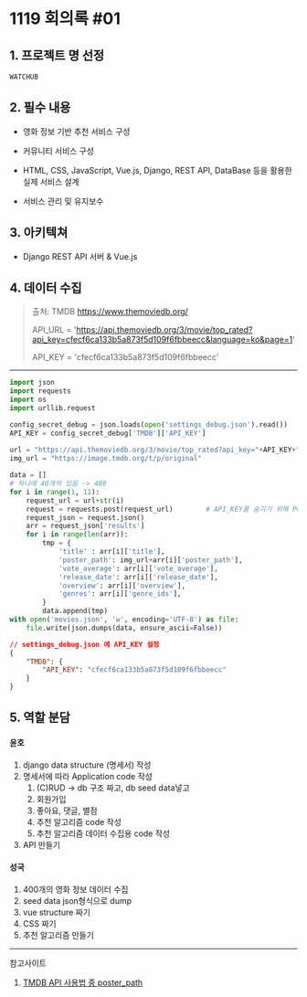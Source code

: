 # 1119 회의록 #01

## 1. 프로젝트 명 선정

```markdown
WATCHUB
```



## 2. 필수 내용

- 영화 정보 기반 추천 서비스 구성

- 커뮤니티 서비스 구성
- HTML, CSS, JavaScript, Vue.js, Django, REST API, DataBase 등을 활용한 실제 서비스 설계
- 서비스 관리 및 유지보수



## 3. 아키텍쳐

- Django REST API 서버 & Vue.js



## 4. 데이터 수집

> 출처: TMDB  https://www.themoviedb.org/
>
> API_URL = 'https://api.themoviedb.org/3/movie/top_rated?api_key=cfecf6ca133b5a873f5d109f6fbbeecc&language=ko&page=1'
>
> API_KEY = 'cfecf6ca133b5a873f5d109f6fbbeecc'

---

```python
import json
import requests
import os
import urllib.request

config_secret_debug = json.loads(open('settings_debug.json').read())
API_KEY = config_secret_debug['TMDB']['API_KEY']
 
url = "https://api.themoviedb.org/3/movie/top_rated?api_key="+API_KEY+"&language=ko&page="
img_url = "https://image.tmdb.org/t/p/original"

data = []
# 하나에 40개씩 있음 -> 400
for i in range(1, 11):
    request_url = url+str(i)
    request = requests.post(request_url)		# API_KEY를 숨기기 위해 POST요청
    request_json = request.json()
    arr = request_json['results']
    for i in range(len(arr)):
        tmp = {
            'title' : arr[i]['title'],
            'poster_path': img_url+arr[i]['poster_path'],
            'vote_average': arr[i]['vote_average'],
            'release_date': arr[i]['release_date'],
            'overview': arr[i]['overview'],
            'genres': arr[i]['genre_ids'],
        }
        data.append(tmp)
with open('movies.json', 'w', encoding='UTF-8') as file:
    file.write(json.dumps(data, ensure_ascii=False))

```

```json
// settings_debug.json 에 API_KEY 설정
{
    "TMDB": {
        "API_KEY": "cfecf6ca133b5a873f5d109f6fbbeecc"
    }
}
```



## 5. 역할 분담

#### 윤호

1. django data structure (명세서) 작성
2. 명세서에 따라 Application code 작성
   1. (C)RUD -> db 구조 짜고, db seed data넣고
   2. 회원가입
   3. 좋아요, 댓글, 별점
   4. 추천 알고리즘 code 작성
   5. 추천 알고리즘 데이터 수집용 code 작성
3. API 만들기



#### 성국

1. 400개의 영화 정보 데이터 수집
2. seed data json형식으로 dump
3. vue structure 짜기
4. CSS 짜기
5. 추천 알고리즘 만들기



---

참고사이트

1. [TMDB API 사용법 중 poster_path](https://www.themoviedb.org/talk/5f3ef4eec175b200365ee352)